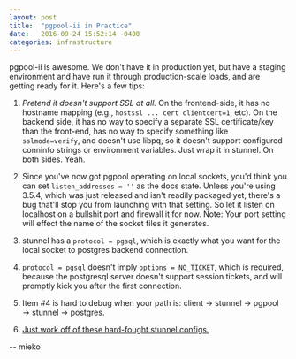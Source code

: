 ```yaml
---
layout: post
title:  "pgpool-ii in Practice"
date:   2016-09-24 15:52:14 -0400
categories: infrastructure
---
```


pgpool-ii is awesome.  We don't have it in production yet, but have a staging
environment and have run it through production-scale loads, and are getting
ready for it.  Here's a few tips:

  1. *Pretend it doesn't support SSL at all.*  On the frontend-side, it has no
     hostname mapping (e.g., `hostssl ... cert clientcert=1`, etc).  On the
     backend side, it has no way to specify a separate SSL certificate/key than
     the front-end, has no way to specify something like `sslmode=verify`, and
     doesn't use libpq, so it doesn't support configured conninfo strings or
     environment variables.  Just wrap it in stunnel.  On both sides.  Yeah.

  2. Since you've now got pgpool operating on local sockets, you'd think you
     can set `listen_addresses = ''` as the docs state.  Unless you're using
     3.5.4, which was just released and isn't readily packaged yet, there's a
     bug that'll stop you from launching with that setting.  So let it listen
     on localhost on a bullshit port and firewall it for now.  Note: Your port
     setting will effect the name of the socket files it generates.

  3. stunnel has a `protocol = pgsql`, which is exactly what you want for the
     local socket to postgres backend connection.

  4. `protocol = pgsql` doesn't imply `options = NO_TICKET`, which is required,
     because the postgresql server doesn't support session tickets, and will
     promptly kick you after the first connection.

  5. Item #4 is hard to debug when your path is: client → stunnel → pgpool →
     stunnel → postgres.

  6. [Just work off of these hard-fought stunnel configs.](https://gist.github.com/mieko/a075f9ce8cb8fd5c68fed310acebe449)

-- mieko

